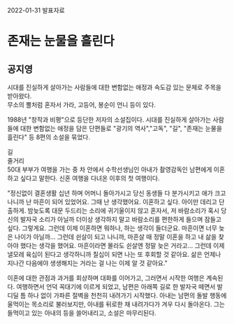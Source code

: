 2022-01-31 발표자료  
# 존재는 눈물을 흘린다  
## 공지영  
시대를 진실하게 살아가는 사람들에 대한 변함없는 애정과 속도감 있는 문체로 주목을 받아왔다.  
무소의 뿔처럼 혼자서 가라, 고등어, 봉순이 언니 등이 있다.  
  
1988년 "창작과 비평"으로 등단한 저자의 소설집이다. 시대를 진실하게 살아가는 사람들에 대한 변함없는 애정을 담은 단편들로 "광기의 역사","고독", "길", "존재는 눈물을 흘린다"  등 8편의 소설을 묶었다.  
  
길  
줄거리  
50대 부부가 여행을 가는 중 차 안에서 수학선생님인 아내가 촬영감독인 남편에게 이혼하고 싶다고 말한다. 신혼 여행을 다녀온 이후의 첫 여행이다.  
  
"정신없이 결혼생활 십년 하며 어머니 돌아가시고 당신 동생들 다 분가시키고 애가 크고 나니까 난 마흔이 되어 있었어요. 그때 난 생각했어요. 이혼하고 싶다. 아이만 데리고 단출하게. 밤늦도록 대문 두드리는 소리에 귀기울이지 않고 혼자서, 저 바람소리가 혹시 당신의 발자국 소리가 아닐까 더이상 생각하지 말고 바람소리를 편한하게 들으며 잠들고 싶다. 그렇게요. 그런데 이제 이혼하면 뭐하나, 하는 생각이 들더군요. 마흔이면 너무 늦은 나이가 아닐까... 그런데 쉰살이 되고 나니까, 마흔살 때 정말 이혼을 하고 내 삶을 찾아야 했다는 생각을 했어요. 마흔이라면 몰라도 쉰살엔 정말 늦은 거라고... 그런데 이제 낼모레 육십이 된다고 생각하니까 칠십이 되면 나는 또 후회할 것 같아요. 삶은 언제나 지나간 다음에야 생생해지는 거라는 걸 나는 이제 알 것 같아요."  
  
이혼에 대한 관점과 과거를 회상하며 대화를 이어가고, 그러면서 시작한 여행은 계속된다. 여행하면서 언덕 꼭대기에 이르게 되었고, 남편은 아래쪽 길로 한 발자국 떼면서 발 디딜 틈 하나 없이 가파른 절벽을 천천히 내려가기 시작했다. 아내는 남편의 돌발 행동에 울먹이는 목소리로 불러보지만, 아내를 뒤로한 채 내려가다가 겨우 다시 돌아온다. 그는 들먹이고 있는 아내의 등을 쓸어내리고, 소설은 마무리된다.  
  
  